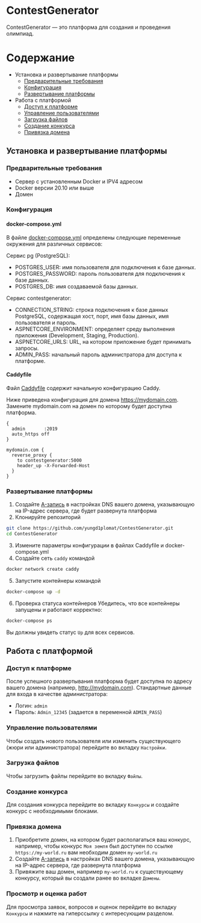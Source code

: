 # ContestGenerator

ContestGenerator — это платформа для создания и проведения олимпиад.

# Содержание
- Установка и развертывание платформы
  - [Предварительные требования]((#предварительные-требования))
  - [Конфигурация](#конфигурация)
  - [Развертывание платформы](#развертывание-платформы)
- Работа с платформой
  - [Доступ к платформе](#доступ-к-платформе)
  - [Управление пользователями](#управление-пользователями)
  - [Загрузка файлов](#загрузка-файлов)
  - [Создание конкурса](#создание-конкурса)
  - [Привязка домена](#привязка-домена)

## Установка и развертывание платформы

### Предварительные требования
- Сервер с установленным Docker и IPV4 адресом
- Docker версии 20.10 или выше
- Домен

### Конфигурация
#### docker-compose.yml
В файле [docker-compose.yml](https://github.com/yungd1plomat/ContestGenerator/blob/master/docker-compose.yml) определены следующие переменные окружения для различных сервисов:

Сервис pg (PostgreSQL):
- POSTGRES_USER: имя пользователя для подключения к базе данных.
- POSTGRES_PASSWORD: пароль пользователя для подключения к базе данных.
- POSTGRES_DB: имя создаваемой базы данных.

Сервис contestgenerator:
- CONNECTION_STRING: строка подключения к базе данных PostgreSQL, содержащая хост, порт, имя базы данных, имя пользователя и пароль.
- ASPNETCORE_ENVIRONMENT: определяет среду выполнения приложения (Development, Staging, Production).
- ASPNETCORE_URLS: URL, на котором приложение будет принимать запросы.
- ADMIN_PASS: начальный пароль администратора для доступа к платформе.

#### Caddyfile
Файл [Caddyfile](https://github.com/yungd1plomat/ContestGenerator/blob/master/Caddy/Caddyfile) содержит начальную конфигурацию Caddy. 

Ниже приведена конфигурация для домена https://mydomain.com.
Замените mydomain.com на домен по которому будет доступна платформа.
```
{
  admin       :2019
  auto_https off
}

mydomain.com {
  reverse_proxy {
    to contestgenerator:5000
    header_up -X-Forwarded-Host
  }
}
```

### Развертывание платформы
1. Создайте [A-запись](https://help.reg.ru/support/dns-servery-i-nastroyka-zony/nastroyka-resursnykh-zapisey-dns/nastroyka-resursnykh-zapisey-v-lichnom-kabinete#1) в настройках DNS вашего домена, указывающую на IP-адрес сервера, где будет развернута платформа
2. Клонируйте репозиторий
```bash
git clone https://github.com/yungd1plomat/ContestGenerator.git
cd ContestGenerator
```
3. Измените параметры конфигурации в файлах Caddyfile и docker-compose.yml
4. Создайте сеть `caddy` командой
```bash
docker network create caddy
```
5. Запустите контейнеры командой
```bash
docker-compose up -d
```
6. Проверка статуса контейнеров
Убедитесь, что все контейнеры запущены и работают корректно:
```bash
docker-compose ps
```
Вы должны увидеть статус `Up` для всех сервисов.

## Работа с платформой

### Доступ к платформе
После успешного развертывания платформа будет доступна по адресу вашего домена (например, http://mydomain.com). Стандартные данные для входа в качестве администратора:
- Логин: `admin`
- Пароль: `Admin_12345` (задается в переменной `ADMIN_PASS`)

### Управление пользователями
Чтобы создать нового пользователя или изменить существующего (жюри или администратора) перейдите во вкладку `Настройки`.

### Загрузка файлов
Чтобы загрузить файлы перейдите во вкладку `Файлы`.

### Создание конкурса
Для создания конкурса перейдите во вкладку `Конкурсы` и создайте конкурс с необходимыми блоками.

### Привязка домена
1. Приобретите домен, на котором будет располагаться ваш конкурс, например, чтобы конкурс `Моя земля` был доступен по ссылке `https://my-world.ru` вам необходим домен `my-world.ru`
2. Создайте [A-запись](https://help.reg.ru/support/dns-servery-i-nastroyka-zony/nastroyka-resursnykh-zapisey-dns/nastroyka-resursnykh-zapisey-v-lichnom-kabinete#1) в настройках DNS вашего домена, указывающую на IP-адрес сервера, где развернута платформа
3. Привяжите ваш домен, например `my-world.ru` к существующему конкурсу, который вы создали ранее во вкладке `Домены`.
  
### Просмотр и оценка работ
Для просмотра заявок, вопросов и оценок перейдите во вкладку `Конкурсы` и нажмите на гиперссылку с интересующим разделом.






